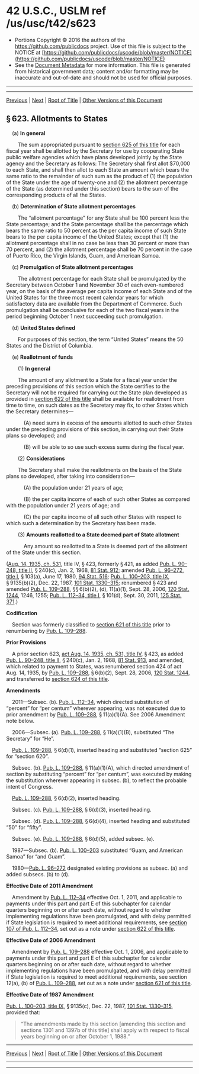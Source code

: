 ---
---

# 42 U.S.C., USLM ref /us/usc/t42/s623

* Portions Copyright © 2016 the authors of the https://github.com/publicdocs project.
  Use of this file is subject to the NOTICE at [https://github.com/publicdocs/uscode/blob/master/NOTICE](https://github.com/publicdocs/uscode/blob/master/NOTICE)
* See the [Document Metadata](././../../../../../../..//README.md) for more information.
  This file is generated from historical government data; content and/or formatting may be inaccurate and out-of-date and should not be used for official purposes.

----------
----------

[Previous](./../../../../../../..//us/usc/t42/ch7/schIV/ptB/spt1/m__us_usc_t42_s622.md) | [Next](./../../../../../../..//us/usc/t42/ch7/schIV/ptB/spt1/m__us_usc_t42_s624.md) | [Root of Title](./../../../../../../../) | [Other Versions of this Document](https://publicdocs.github.io/go/links?ns=uslm&ref=%2Fus%2Fusc%2Ft42%2Fs623)

## § 623. Allotments to States

    (a) __In general__ 

        The sum appropriated pursuant to [section 625 of this title][/us/usc/t42/s625] for each fiscal year shall be allotted by the Secretary for use by cooperating State public welfare agencies which have plans developed jointly by the State agency and the Secretary as follows: The Secretary shall first allot $70,000 to each State, and shall then allot to each State an amount which bears the same ratio to the remainder of such sum as the product of (1) the population of the State under the age of twenty-one and (2) the allotment percentage of the State (as determined under this section) bears to the sum of the corresponding products of all the States.

    (b) __Determination of State allotment percentages__ 

        The “allotment percentage” for any State shall be 100 percent less the State percentage; and the State percentage shall be the percentage which bears the same ratio to 50 percent as the per capita income of such State bears to the per capita income of the United States; except that (1) the allotment percentage shall in no case be less than 30 percent or more than 70 percent, and (2) the allotment percentage shall be 70 percent in the case of Puerto Rico, the Virgin Islands, Guam, and American Samoa.

    (c) __Promulgation of State allotment percentages__ 

        The allotment percentage for each State shall be promulgated by the Secretary between October 1 and November 30 of each even-numbered year, on the basis of the average per capita income of each State and of the United States for the three most recent calendar years for which satisfactory data are available from the Department of Commerce. Such promulgation shall be conclusive for each of the two fiscal years in the period beginning October 1 next succeeding such promulgation.

    (d) __United States defined__ 

        For purposes of this section, the term “United States” means the 50 States and the District of Columbia.

    (e) __Reallotment of funds__ 

        (1) __In general__ 

        The amount of any allotment to a State for a fiscal year under the preceding provisions of this section which the State certifies to the Secretary will not be required for carrying out the State plan developed as provided in [section 622 of this title][/us/usc/t42/s622] shall be available for reallotment from time to time, on such dates as the Secretary may fix, to other States which the Secretary determines—

            (A) need sums in excess of the amounts allotted to such other States under the preceding provisions of this section, in carrying out their State plans so developed; and

            (B) will be able to so use such excess sums during the fiscal year.

        (2) __Considerations__ 

        The Secretary shall make the reallotments on the basis of the State plans so developed, after taking into consideration—

            (A) the population under 21 years of age;

            (B) the per capita income of each of such other States as compared with the population under 21 years of age; and

            (C) the per capita income of all such other States with respect to which such a determination by the Secretary has been made.

        (3) __Amounts reallotted to a State deemed part of State allotment__ 

            Any amount so reallotted to a State is deemed part of the allotment of the State under this section.

([Aug. 14, 1935, ch. 531][/us/act/1935-08-14/ch531], title IV, § 423, formerly § 421, as added [Pub. L. 90–248, title II][/us/pl/90/248/tII], § 240(c), Jan. 2, 1968, [81 Stat. 912][/us/stat/81/912]; amended [Pub. L. 96–272, title I][/us/pl/96/272/tI], § 103(a), June 17, 1980, [94 Stat. 516][/us/stat/94/516]; [Pub. L. 100–203, title IX][/us/pl/100/203/tIX], § 9135(b)(2), Dec. 22, 1987, [101 Stat. 1330–315][/us/stat/101/1330-315]; renumbered § 423 and amended [Pub. L. 109–288][/us/pl/109/288], §§ 6(b)(2), (d), 11(a)(1), Sept. 28, 2006, [120 Stat. 1244][/us/stat/120/1244], 1246, 1255; [Pub. L. 112–34, title I][/us/pl/112/34/tI], § 101(d), Sept. 30, 2011, [125 Stat. 371][/us/stat/125/371].)

 __Codification__ 

    Section was formerly classified to [section 621 of this title][/us/usc/t42/s621] prior to renumbering by [Pub. L. 109–288][/us/pl/109/288].

 __Prior Provisions__ 

    A prior section 623, [act Aug. 14, 1935, ch. 531, title IV][/us/act/1935-08-14/ch531/tIV], § 423, as added [Pub. L. 90–248, title II][/us/pl/90/248/tII], § 240(c), Jan. 2, 1968, [81 Stat. 913][/us/stat/81/913], and amended, which related to payment to States, was renumbered section 424 of act Aug. 14, 1935, by [Pub. L. 109–288][/us/pl/109/288], § 6(b)(2), Sept. 28, 2006, [120 Stat. 1244][/us/stat/120/1244], and transferred to [section 624 of this title][/us/usc/t42/s624].

 __Amendments__ 

    2011—Subsec. (b). [Pub. L. 112–34][/us/pl/112/34], which directed substitution of “percent” for “per centum” wherever appearing, was not executed due to prior amendment by [Pub. L. 109–288][/us/pl/109/288], § 11(a)(1)(A). See 2006 Amendment note below.

    2006—Subsec. (a). [Pub. L. 109–288][/us/pl/109/288], § 11(a)(1)(B), substituted “The Secretary” for “He”.

    [Pub. L. 109–288][/us/pl/109/288], § 6(d)(1), inserted heading and substituted “section 625” for “section 620”.

    Subsec. (b). [Pub. L. 109–288][/us/pl/109/288], § 11(a)(1)(A), which directed amendment of section by substituting “percent” for “per centum”, was executed by making the substitution wherever appearing in subsec. (b), to reflect the probable intent of Congress.

    [Pub. L. 109–288][/us/pl/109/288], § 6(d)(2), inserted heading.

    Subsec. (c). [Pub. L. 109–288][/us/pl/109/288], § 6(d)(3), inserted heading.

    Subsec. (d). [Pub. L. 109–288][/us/pl/109/288], § 6(d)(4), inserted heading and substituted “50” for “fifty”.

    Subsec. (e). [Pub. L. 109–288][/us/pl/109/288], § 6(d)(5), added subsec. (e).

    1987—Subsec. (b). [Pub. L. 100–203][/us/pl/100/203] substituted “Guam, and American Samoa” for “and Guam”.

    1980—[Pub. L. 96–272][/us/pl/96/272] designated existing provisions as subsec. (a) and added subsecs. (b) to (d).

 __Effective Date of 2011 Amendment__ 

    Amendment by [Pub. L. 112–34][/us/pl/112/34] effective Oct. 1, 2011, and applicable to payments under this part and part E of this subchapter for calendar quarters beginning on or after such date, without regard to whether implementing regulations have been promulgated, and with delay permitted if State legislation is required to meet additional requirements, see [section 107 of Pub. L. 112–34][/us/pl/112/34/s107], set out as a note under [section 622 of this title][/us/usc/t42/s622].

 __Effective Date of 2006 Amendment__ 

    Amendment by [Pub. L. 109–288][/us/pl/109/288] effective Oct. 1, 2006, and applicable to payments under this part and part E of this subchapter for calendar quarters beginning on or after such date, without regard to whether implementing regulations have been promulgated, and with delay permitted if State legislation is required to meet additional requirements, see section 12(a), (b) of [Pub. L. 109–288][/us/pl/109/288], set out as a note under [section 621 of this title][/us/usc/t42/s621].

 __Effective Date of 1987 Amendment__ 

[Pub. L. 100–203, title IX][/us/pl/100/203/tIX], § 9135(c), Dec. 22, 1987, [101 Stat. 1330–315][/us/stat/101/1330-315], provided that: 

> “The amendments made by this section \[amending this section and sections 1301 and 1397b of this title\] shall apply with respect to fiscal years beginning on or after October 1, 1988.”

----------

[Previous](./../../../../../../..//us/usc/t42/ch7/schIV/ptB/spt1/m__us_usc_t42_s622.md) | [Next](./../../../../../../..//us/usc/t42/ch7/schIV/ptB/spt1/m__us_usc_t42_s624.md) | [Root of Title](./../../../../../../../) | [Other Versions of this Document](https://publicdocs.github.io/go/links?ns=uslm&ref=%2Fus%2Fusc%2Ft42%2Fs623)

----------
----------

[/us/usc/t42/s625]: https://publicdocs.github.io/go/links?ns=uslm&ref=%2Fus%2Fusc%2Ft42%2Fs625
[/us/usc/t42/s622]: https://publicdocs.github.io/go/links?ns=uslm&ref=%2Fus%2Fusc%2Ft42%2Fs622
[/us/act/1935-08-14/ch531]: https://publicdocs.github.io/go/links?ns=uslm&ref=%2Fus%2Fact%2F1935-08-14%2Fch531
[/us/pl/90/248/tII]: https://publicdocs.github.io/go/links?ns=uslm&ref=%2Fus%2Fpl%2F90%2F248%2FtII
[/us/stat/81/912]: https://publicdocs.github.io/go/links?ns=uslm&ref=%2Fus%2Fstat%2F81%2F912
[/us/pl/96/272/tI]: https://publicdocs.github.io/go/links?ns=uslm&ref=%2Fus%2Fpl%2F96%2F272%2FtI
[/us/stat/94/516]: https://publicdocs.github.io/go/links?ns=uslm&ref=%2Fus%2Fstat%2F94%2F516
[/us/pl/100/203/tIX]: https://publicdocs.github.io/go/links?ns=uslm&ref=%2Fus%2Fpl%2F100%2F203%2FtIX
[/us/stat/101/1330-315]: https://publicdocs.github.io/go/links?ns=uslm&ref=%2Fus%2Fstat%2F101%2F1330-315
[/us/pl/109/288]: https://publicdocs.github.io/go/links?ns=uslm&ref=%2Fus%2Fpl%2F109%2F288
[/us/stat/120/1244]: https://publicdocs.github.io/go/links?ns=uslm&ref=%2Fus%2Fstat%2F120%2F1244
[/us/pl/112/34/tI]: https://publicdocs.github.io/go/links?ns=uslm&ref=%2Fus%2Fpl%2F112%2F34%2FtI
[/us/stat/125/371]: https://publicdocs.github.io/go/links?ns=uslm&ref=%2Fus%2Fstat%2F125%2F371
[/us/usc/t42/s621]: https://publicdocs.github.io/go/links?ns=uslm&ref=%2Fus%2Fusc%2Ft42%2Fs621
[/us/pl/109/288]: https://publicdocs.github.io/go/links?ns=uslm&ref=%2Fus%2Fpl%2F109%2F288
[/us/act/1935-08-14/ch531/tIV]: https://publicdocs.github.io/go/links?ns=uslm&ref=%2Fus%2Fact%2F1935-08-14%2Fch531%2FtIV
[/us/pl/90/248/tII]: https://publicdocs.github.io/go/links?ns=uslm&ref=%2Fus%2Fpl%2F90%2F248%2FtII
[/us/stat/81/913]: https://publicdocs.github.io/go/links?ns=uslm&ref=%2Fus%2Fstat%2F81%2F913
[/us/pl/109/288]: https://publicdocs.github.io/go/links?ns=uslm&ref=%2Fus%2Fpl%2F109%2F288
[/us/stat/120/1244]: https://publicdocs.github.io/go/links?ns=uslm&ref=%2Fus%2Fstat%2F120%2F1244
[/us/usc/t42/s624]: https://publicdocs.github.io/go/links?ns=uslm&ref=%2Fus%2Fusc%2Ft42%2Fs624
[/us/pl/112/34]: https://publicdocs.github.io/go/links?ns=uslm&ref=%2Fus%2Fpl%2F112%2F34
[/us/pl/109/288]: https://publicdocs.github.io/go/links?ns=uslm&ref=%2Fus%2Fpl%2F109%2F288
[/us/pl/109/288]: https://publicdocs.github.io/go/links?ns=uslm&ref=%2Fus%2Fpl%2F109%2F288
[/us/pl/109/288]: https://publicdocs.github.io/go/links?ns=uslm&ref=%2Fus%2Fpl%2F109%2F288
[/us/pl/109/288]: https://publicdocs.github.io/go/links?ns=uslm&ref=%2Fus%2Fpl%2F109%2F288
[/us/pl/109/288]: https://publicdocs.github.io/go/links?ns=uslm&ref=%2Fus%2Fpl%2F109%2F288
[/us/pl/109/288]: https://publicdocs.github.io/go/links?ns=uslm&ref=%2Fus%2Fpl%2F109%2F288
[/us/pl/109/288]: https://publicdocs.github.io/go/links?ns=uslm&ref=%2Fus%2Fpl%2F109%2F288
[/us/pl/109/288]: https://publicdocs.github.io/go/links?ns=uslm&ref=%2Fus%2Fpl%2F109%2F288
[/us/pl/100/203]: https://publicdocs.github.io/go/links?ns=uslm&ref=%2Fus%2Fpl%2F100%2F203
[/us/pl/96/272]: https://publicdocs.github.io/go/links?ns=uslm&ref=%2Fus%2Fpl%2F96%2F272
[/us/pl/112/34]: https://publicdocs.github.io/go/links?ns=uslm&ref=%2Fus%2Fpl%2F112%2F34
[/us/pl/112/34/s107]: https://publicdocs.github.io/go/links?ns=uslm&ref=%2Fus%2Fpl%2F112%2F34%2Fs107
[/us/usc/t42/s622]: https://publicdocs.github.io/go/links?ns=uslm&ref=%2Fus%2Fusc%2Ft42%2Fs622
[/us/pl/109/288]: https://publicdocs.github.io/go/links?ns=uslm&ref=%2Fus%2Fpl%2F109%2F288
[/us/pl/109/288]: https://publicdocs.github.io/go/links?ns=uslm&ref=%2Fus%2Fpl%2F109%2F288
[/us/usc/t42/s621]: https://publicdocs.github.io/go/links?ns=uslm&ref=%2Fus%2Fusc%2Ft42%2Fs621
[/us/pl/100/203/tIX]: https://publicdocs.github.io/go/links?ns=uslm&ref=%2Fus%2Fpl%2F100%2F203%2FtIX
[/us/stat/101/1330-315]: https://publicdocs.github.io/go/links?ns=uslm&ref=%2Fus%2Fstat%2F101%2F1330-315


